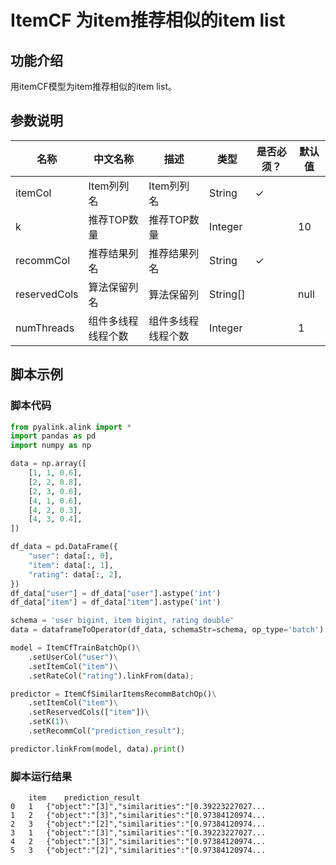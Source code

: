 # ItemCF 为item推荐相似的item list

## 功能介绍
 用itemCF模型为item推荐相似的item list。


## 参数说明

| 名称 | 中文名称 | 描述 | 类型 | 是否必须？ | 默认值 |
| --- | --- | --- | --- | --- | --- |
| itemCol | Item列列名 | Item列列名 | String | ✓ |  |
| k | 推荐TOP数量 | 推荐TOP数量 | Integer |  | 10 |
| recommCol | 推荐结果列名 | 推荐结果列名 | String | ✓ |  |
| reservedCols | 算法保留列名 | 算法保留列 | String[] |  | null |
| numThreads | 组件多线程线程个数 | 组件多线程线程个数 | Integer |  | 1 |

## 脚本示例
### 脚本代码

```python
from pyalink.alink import *
import pandas as pd
import numpy as np

data = np.array([
    [1, 1, 0.6],
    [2, 2, 0.8],
    [2, 3, 0.6],
    [4, 1, 0.6],
    [4, 2, 0.3],
    [4, 3, 0.4],
])

df_data = pd.DataFrame({
    "user": data[:, 0],
    "item": data[:, 1],
    "rating": data[:, 2],
})
df_data["user"] = df_data["user"].astype('int')
df_data["item"] = df_data["item"].astype('int')

schema = 'user bigint, item bigint, rating double'
data = dataframeToOperator(df_data, schemaStr=schema, op_type='batch')

model = ItemCfTrainBatchOp()\
    .setUserCol("user")\
    .setItemCol("item")\
    .setRateCol("rating").linkFrom(data);

predictor = ItemCfSimilarItemsRecommBatchOp()\
    .setItemCol("item")\
    .setReservedCols(["item"])\
    .setK(1)\
    .setRecommCol("prediction_result");

predictor.linkFrom(model, data).print()
```

### 脚本运行结果
```
	item	prediction_result
0	1	{"object":"[3]","similarities":"[0.39223227027...
1	2	{"object":"[3]","similarities":"[0.97384120974...
2	3	{"object":"[2]","similarities":"[0.97384120974...
3	1	{"object":"[3]","similarities":"[0.39223227027...
4	2	{"object":"[3]","similarities":"[0.97384120974...
5	3	{"object":"[2]","similarities":"[0.97384120974...
```
